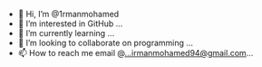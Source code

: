 - 👋 Hi, I’m @1rmanmohamed
- 👀 I’m interested in GitHub ...
- 🌱 I’m currently learning ...
- 💞️ I’m looking to collaborate on programming ...
- 📫 How to reach me email @...irmanmohamed94@gmail.com...

<!---
1rmanmohamed/1rmanmohamed is a ✨ special ✨ repository because its `README.md` (this file) appears on your GitHub profile.
You can click the Preview link to take a look at your changes.
--->
